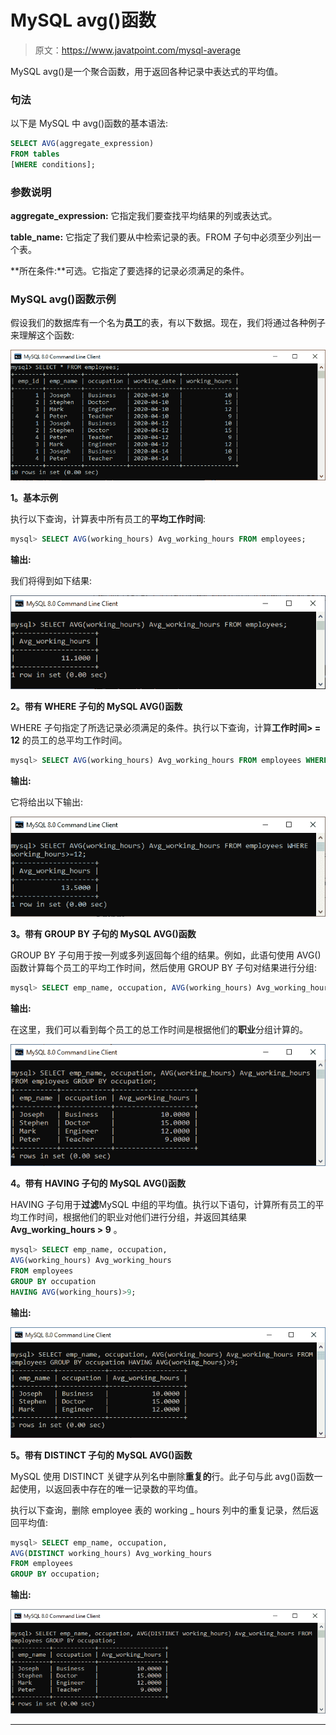 # MySQL avg()函数

> 原文：<https://www.javatpoint.com/mysql-average>

MySQL avg()是一个聚合函数，用于返回各种记录中表达式的平均值。

### 句法

以下是 MySQL 中 avg()函数的基本语法:

```sql
SELECT AVG(aggregate_expression)  
FROM tables  
[WHERE conditions];

```

### 参数说明

**aggregate_expression:** 它指定我们要查找平均结果的列或表达式。

**table_name:** 它指定了我们要从中检索记录的表。FROM 子句中必须至少列出一个表。

**所在条件:**可选。它指定了要选择的记录必须满足的条件。

### MySQL avg()函数示例

假设我们的数据库有一个名为**员工**的表，有以下数据。现在，我们将通过各种例子来理解这个函数:

![mysql average](img/3e38d60ac2886cb05b288945f0764207.png)

**1。基本示例**

执行以下查询，计算表中所有员工的**平均工作时间**:

```sql
mysql> SELECT AVG(working_hours) Avg_working_hours FROM employees;

```

**输出:**

我们将得到如下结果:

![mysql average](img/c4cdcc5e7a9639754dc3cb574dbef7ce.png)

**2。带有 WHERE 子句的 MySQL AVG()函数**

WHERE 子句指定了所选记录必须满足的条件。执行以下查询，计算**工作时间> = 12** 的员工的总平均工作时间。

```sql
mysql> SELECT AVG(working_hours) Avg_working_hours FROM employees WHERE working_hours>=12;

```

**输出:**

它将给出以下输出:

![mysql average](img/73d6357f53a8e84958215bb9a09b740a.png)

**3。带有 GROUP BY 子句的 MySQL AVG()函数**

GROUP BY 子句用于按一列或多列返回每个组的结果。例如，此语句使用 AVG()函数计算每个员工的平均工作时间，然后使用 GROUP BY 子句对结果进行分组:

```sql
mysql> SELECT emp_name, occupation, AVG(working_hours) Avg_working_hours FROM employees GROUP BY occupation;

```

**输出:**

在这里，我们可以看到每个员工的总工作时间是根据他们的**职业**分组计算的。

![mysql average](img/eb64037938db2303d1d9bc8f660baf06.png)

**4。带有 HAVING 子句的 MySQL AVG()函数**

HAVING 子句用于**过滤**MySQL 中组的平均值。执行以下语句，计算所有员工的平均工作时间，根据他们的职业对他们进行分组，并返回其结果 **Avg_working_hours > 9** 。

```sql
mysql> SELECT emp_name, occupation, 
AVG(working_hours) Avg_working_hours 
FROM employees 
GROUP BY occupation 
HAVING AVG(working_hours)>9;

```

**输出:**

![mysql average](img/b44525af47a4d48207ab74a991a0ff01.png)

**5。带有 DISTINCT 子句的 MySQL AVG()函数**

MySQL 使用 DISTINCT 关键字从列名中删除**重复的**行。此子句与此 avg()函数一起使用，以返回表中存在的唯一记录数的平均值。

执行以下查询，删除 employee 表的 working _ hours 列中的重复记录，然后返回平均值:

```sql
mysql> SELECT emp_name, occupation, 
AVG(DISTINCT working_hours) Avg_working_hours
FROM employees
GROUP BY occupation;

```

**输出:**

![mysql average](img/312a60abdda98ead10003f60cd0784a4.png)

* * *